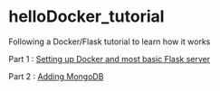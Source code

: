# helloDocker_tutorial
Following a Docker/Flask tutorial to learn how it works

Part 1 : [Setting up Docker and most basic Flask server](https://medium.com/@riken.mehta/full-stack-tutorial-flask-react-docker-420da3543c91)

Part 2 : [Adding MongoDB](https://medium.com/@riken.mehta/full-stack-tutorial-flask-react-docker-ee316a46e876)


